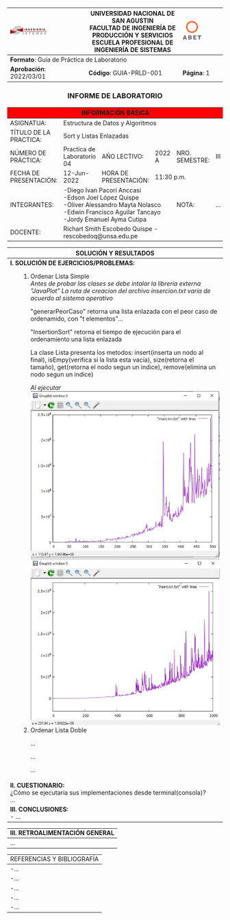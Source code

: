 <div align="center">
<table>
    <theader>
        <tr>
            <td><img src="https://github.com/rescobedoq/pw2/blob/main/epis.png?raw=true" alt="EPIS" style="width:50%; height:auto"/></td>
            <th>
                <span style="font-weight:bold;">UNIVERSIDAD NACIONAL DE SAN AGUSTIN</span><br />
                <span style="font-weight:bold;">FACULTAD DE INGENIERÍA DE PRODUCCIÓN Y SERVICIOS</span><br />
                <span style="font-weight:bold;">ESCUELA PROFESIONAL DE INGENIERÍA DE SISTEMAS</span>
            </th>
            <td><img src="https://github.com/rescobedoq/pw2/blob/main/abet.png?raw=true" alt="ABET" style="width:50%; height:auto"/></td>
        </tr>
    </theader>
    <tbody>
        <tr><td colspan="3"><span style="font-weight:bold;">Formato</span>: Guía de Práctica de Laboratorio</td></tr>
        <tr><td><span style="font-weight:bold;">Aprobación</span>:  2022/03/01</td><td><span style="font-weight:bold;">Código</span>: GUIA-PRLD-001</td><td><span style="font-weight:bold;">Página</span>: 1</td></tr>
    </tbody>
</table>
</div>
<div align="center">
 <h3>INFORME DE LABORATORIO</h3>
</div>
<table>
 <theader>
  <tr><th colspan="6" bgcolor="red">INFORMACIÓN BÁSICA</th></tr>
 </theader>
 <tbody>
  <tr><td>ASIGNATUA:</td><td colspan="5">Estructura de Datos y Algoritmos</td></tr>
  <tr><td>TÍTULO DE LA PRACTICA:</td><td colspan="4">Sort y Listas Enlazadas<td></tr>
  <tr><td>NÚMERO DE PRÁCTICA:</td><td>Practica de Laboratorio 04</td><td>AÑO LECTIVO:</td><td>2022 A</td><td>NRO. SEMESTRE:</td><td>III</td></tr>
  <tr><td>FECHA DE PRESENTACIÓN:</td><td>12-Jun-2022</td><td>HORA DE PRESENTACIÓN:</td><td colspan="3">11:30 p.m.</td></tr>
  <tr><td>INTEGRANTES:</td><td colspan="3">-Diego Ivan Pacori Anccasi<br>-Edson Joel López Quispe<br>-Oliver Alessandro Mayta Nolasco<br>-Edwin Francisco Aguilar Tancayo<br>-Jordy Emanuel Ayma Cutipa</td><td>NOTA:</td><td>...</td></tr>
  <tr><td>DOCENTE:</td><td colspan="5">Richart Smith Escobedo Quispe - rescobedoq@unsa.edu.pe</td></tr>
 </tbody>
</table>
<table>
 <theader>
  <tr><th>SOLUCIÓN Y RESULTADOS</th></tr>
 </theader>
 <tbody>
  <tr><td><strong>I. SOLUCIÓN DE EJERCICIOS/PROBLEMAS:</strong><br>
  <ul>
    <ol>
        <li>Ordenar Lista Simple</li>
	    <em>Antes de probar las clases se debe intalar la libreria externa "JavaPlot"</em>
	    <em>La ruta de creacion del archivo insercion.txt varía de acuerdo al sistema operativo</em>
            <p>"generarPeorCaso" retorna una lista enlazada con el peor caso de ordenamido, con "t elementos"...</p>
            <p>"InsertionSort" retorna el tiempo de ejecución para el ordenamiento una lista enlazada</p>
	    <p>La clase Lista presenta los metodos: insert(inserta un nodo al final), isEmpy(verifica si la lista esta vacía), size(retorna el tamaño), get(retorna el nodo segun un indice), remove(elimina un nodo segun un indice)</p>
	    <em>Al ejecutar</em>
	    <img src="Imagenes/500.jpeg">
	    <img src="Imagenes/1000.jpeg">
        <li>Ordenar Lista Doble</li>
            <p>...</p>
            <p>...</p>
            <p>...</p>
    </ol>
  </ul>

  </td></tr>
  <tr><td><strong>II. CUESTIONARIO:</strong><br>¿Cómo se ejecutaría sus implementaciones desde terminal(consola)?<br>...  
  </td></tr>


  <tr><td><strong>III. CONCLUSIONES:</strong><br>- ...
  </td></tr>
 </tbody>
</table>

<table>
 <theader>
  <tr><td><strong>III. RETROALIMENTACIÓN GENERAL</strong><br>
  </td><tr>
 </theader>
 <tbody>
  <tr><td>...</td></tr>
 </tbody>
</table>


<table>
 <theader>
  <tr><td>REFERENCIAS Y BIBLIOGRAFÍA</td><tr>
 </theader>
 <tbody>
  <tr><td>-...</td></tr>
  <tr><td>-...</td></tr>
  <tr><td>-...</td></tr>
  <tr><td>-...</td></tr>
  <tr><td>-...</td></tr>
 </tbody>
</table>
